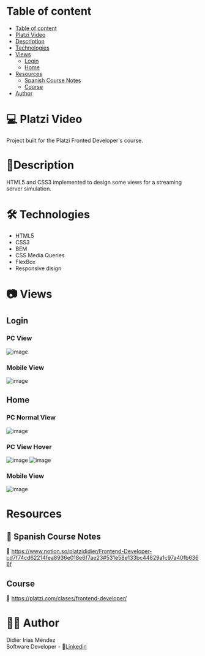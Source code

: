 # Table of content
- [Table of content](#table-of-content)
- [Platzi Video](#-platzi-video)
- [Description](#description)
- [Technologies](#-technologies)
- [Views](#-views)
  - [Login](#login)
  - [Home](#home)
- [Resources](#resources)
  - [Spanish Course Notes](#-spanish-course-notes)
  - [Course](#course)
- [Author](#-author)
  
# 💻 Platzi Video 

Project built for the Platzi Fronted Developer's course.

# 📝Description

HTML5 and CSS3 implemented to design some views for a streaming server simulation.


# 🛠 Technologies

- HTML5
- CSS3
- BEM
- CSS Media Queries
- FlexBox
- Responsive disign

# 📷 Views 

## Login
### PC View
![image](https://drive.google.com/uc?export=view&id=1IIX6HUw2T7hx-XfsCu-S1DmYXRKaM6po)
### Mobile View
![image](https://drive.google.com/uc?export=view&id=1UqyS2WAesM_8vMAoY0gDQsSEYj8AEztO)

## Home
### PC Normal View
![image](https://drive.google.com/uc?export=view&id=18LxGGSrm99Cj1-8wwQhw5TbI86eAxS77)
### PC View Hover
![image](https://drive.google.com/uc?export=view&id=1GHkhuVobD9XNeEF7kc1ipRJLeHHjQTAW)
![image](https://drive.google.com/uc?export=view&id=1nXd6tnB76d0HJrcKO8_AP66LWKJMDEYu)
### Mobile View
![image](https://drive.google.com/uc?export=view&id=1AbyUh22JCXbr52UM2R1jNANm5B9mktJ0)

# Resources
## 📑 Spanish Course Notes 
🔗 https://www.notion.so/platzididier/Frontend-Developer-cd7f74cd62214fea8936e018e6f7ae23#531e58e133bc44829a1c97a40fb6366f

## Course 
🔗 https://platzi.com/clases/frontend-developer/

# 👨‍💻 Author 
Didier Irias Méndez <br>
Software Developer - 🔗[Linkedin](https://www.linkedin.com/in/didier-irias-m%C3%A9ndez-4ba593147/) 
